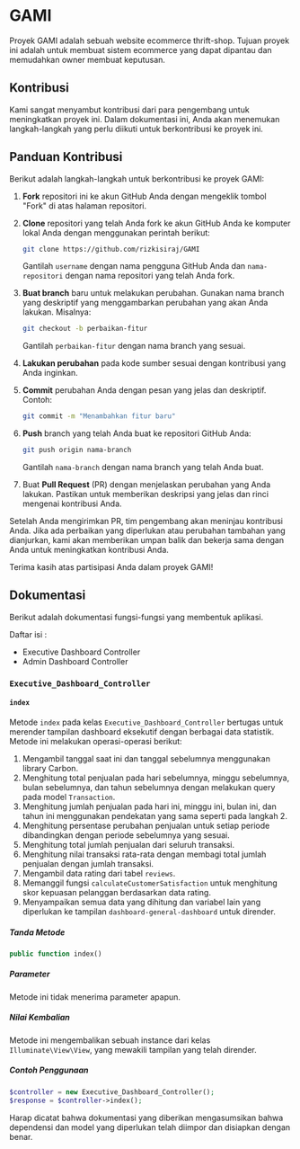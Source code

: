 # GAMI

Proyek GAMI adalah sebuah website ecommerce thrift-shop. Tujuan proyek ini adalah untuk membuat sistem ecommerce yang dapat dipantau dan memudahkan owner membuat keputusan.

## Kontribusi

Kami sangat menyambut kontribusi dari para pengembang untuk meningkatkan proyek ini. Dalam dokumentasi ini, Anda akan menemukan langkah-langkah yang perlu diikuti untuk berkontribusi ke proyek ini.

## Panduan Kontribusi

Berikut adalah langkah-langkah untuk berkontribusi ke proyek GAMI:

1. **Fork** repositori ini ke akun GitHub Anda dengan mengeklik tombol "Fork" di atas halaman repositori.
2. **Clone** repositori yang telah Anda fork ke akun GitHub Anda ke komputer lokal Anda dengan menggunakan perintah berikut:

   ```bash
   git clone https://github.com/rizkisiraj/GAMI
   ```

   Gantilah `username` dengan nama pengguna GitHub Anda dan `nama-repositori` dengan nama repositori yang telah Anda fork.

3. **Buat branch** baru untuk melakukan perubahan. Gunakan nama branch yang deskriptif yang menggambarkan perubahan yang akan Anda lakukan. Misalnya:

   ```bash
   git checkout -b perbaikan-fitur
   ```

   Gantilah `perbaikan-fitur` dengan nama branch yang sesuai.

4. **Lakukan perubahan** pada kode sumber sesuai dengan kontribusi yang Anda inginkan.
5. **Commit** perubahan Anda dengan pesan yang jelas dan deskriptif. Contoh:

   ```bash
   git commit -m "Menambahkan fitur baru"
   ```

6. **Push** branch yang telah Anda buat ke repositori GitHub Anda:

   ```bash
   git push origin nama-branch
   ```

   Gantilah `nama-branch` dengan nama branch yang telah Anda buat.

7. Buat **Pull Request** (PR) dengan menjelaskan perubahan yang Anda lakukan. Pastikan untuk memberikan deskripsi yang jelas dan rinci mengenai kontribusi Anda.

Setelah Anda mengirimkan PR, tim pengembang akan meninjau kontribusi Anda. Jika ada perbaikan yang diperlukan atau perubahan tambahan yang dianjurkan, kami akan memberikan umpan balik dan bekerja sama dengan Anda untuk meningkatkan kontribusi Anda.

Terima kasih atas partisipasi Anda dalam proyek GAMI!

## Dokumentasi

Berikut adalah dokumentasi fungsi-fungsi yang membentuk aplikasi.

Daftar isi :
<ul>
<li>Executive Dashboard Controller</li>
<li>Admin Dashboard Controller</li>
</ul>

### `Executive_Dashboard_Controller`

#### `index`

Metode `index` pada kelas `Executive_Dashboard_Controller` bertugas untuk merender tampilan dashboard eksekutif dengan berbagai data statistik. Metode ini melakukan operasi-operasi berikut:

1. Mengambil tanggal saat ini dan tanggal sebelumnya menggunakan library Carbon.
2. Menghitung total penjualan pada hari sebelumnya, minggu sebelumnya, bulan sebelumnya, dan tahun sebelumnya dengan melakukan query pada model `Transaction`.
3. Menghitung jumlah penjualan pada hari ini, minggu ini, bulan ini, dan tahun ini menggunakan pendekatan yang sama seperti pada langkah 2.
4. Menghitung persentase perubahan penjualan untuk setiap periode dibandingkan dengan periode sebelumnya yang sesuai.
5. Menghitung total jumlah penjualan dari seluruh transaksi.
6. Menghitung nilai transaksi rata-rata dengan membagi total jumlah penjualan dengan jumlah transaksi.
7. Mengambil data rating dari tabel `reviews`.
8. Memanggil fungsi `calculateCustomerSatisfaction` untuk menghitung skor kepuasan pelanggan berdasarkan data rating.
9. Menyampaikan semua data yang dihitung dan variabel lain yang diperlukan ke tampilan `dashboard-general-dashboard` untuk dirender.

##### Tanda Metode

```php
public function index()
```

##### Parameter

Metode ini tidak menerima parameter apapun.

##### Nilai Kembalian

Metode ini mengembalikan sebuah instance dari kelas `Illuminate\View\View`, yang mewakili tampilan yang telah dirender.

##### Contoh Penggunaan

```php
$controller = new Executive_Dashboard_Controller();
$response = $controller->index();
```

Harap dicatat bahwa dokumentasi yang diberikan mengasumsikan bahwa dependensi dan model yang diperlukan telah diimpor dan disiapkan dengan benar.